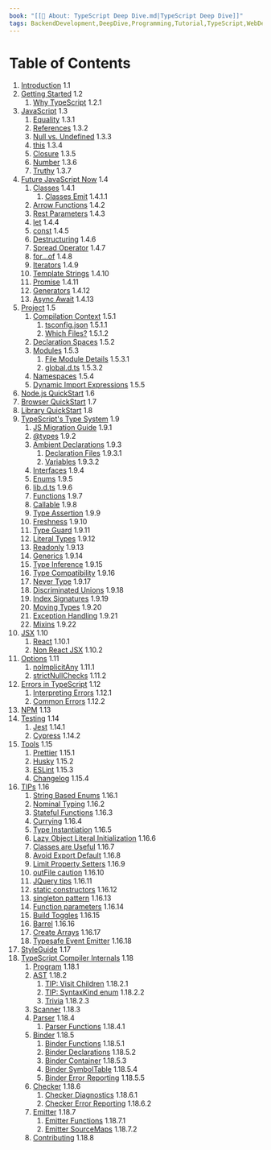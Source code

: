 ```yaml
---
book: "[[📓 About꞉ TypeScript Deep Dive.md|TypeScript Deep Dive]]"
tags: BackendDevelopment,DeepDive,Programming,Tutorial,TypeScript,WebDevelopment
---
```


# Table of Contents

1. [Introduction](Introduction.md) 1.1
2. [Getting Started](Getting%20Started.md) 1.2
    1. [Why TypeScript](Why%20TypeScript.md) 1.2.1
3. [JavaScript](JavaScript.md) 1.3
    1. [Equality](Equality.md) 1.3.1
    2. [References](References.md) 1.3.2
    3. [Null vs. Undefined](Null%20vs.%20Undefined.md) 1.3.3
    4. [this](this.md) 1.3.4
    5. [Closure](Closure.md) 1.3.5
    6. [Number](Number.md) 1.3.6
    7. [Truthy](Truthy.md) 1.3.7
4. [Future JavaScript Now](Future%20JavaScript%20Now.md) 1.4
    1. [Classes](Classes.md) 1.4.1
        1. [Classes Emit](Classes%20Emit.md) 1.4.1.1
    2. [Arrow Functions](Arrow%20Functions.md) 1.4.2
    3. [Rest Parameters](Rest%20Parameters.md) 1.4.3
    4. [let](let.md) 1.4.4
    5. [const](const.md) 1.4.5
    6. [Destructuring](Destructuring.md) 1.4.6
    7. [Spread Operator](Spread%20Operator.md) 1.4.7
    8. [for...of](for...of.md) 1.4.8
    9. [Iterators](Iterators.md) 1.4.9
    10. [Template Strings](Template%20Strings.md) 1.4.10
    11. [Promise](Promise.md) 1.4.11
    12. [Generators](Generators.md) 1.4.12
    13. [Async Await](Async%20Await.md) 1.4.13
5. [Project](Project.md) 1.5
    1. [Compilation Context](Compilation%20Context.md) 1.5.1
        1. [tsconfig.json](tsconfig.json.md) 1.5.1.1
        2. [Which Files?](Which%20Files❓.md) 1.5.1.2
    2. [Declaration Spaces](Declaration%20Spaces.md) 1.5.2
    3. [Modules](Modules.md) 1.5.3
        1. [File Module Details](File%20Module%20Details.md) 1.5.3.1
        2. [global.d.ts](global.d.ts.md) 1.5.3.2
    4. [Namespaces](Namespaces.md) 1.5.4
    5. [Dynamic Import Expressions](Dynamic%20Import%20Expressions.md) 1.5.5
6. [Node.js QuickStart](Node.js%20QuickStart.md) 1.6
7. [Browser QuickStart](Browser%20QuickStart.md) 1.7
8. [Library QuickStart](Library%20QuickStart.md) 1.8
9. [TypeScript's Type System](TypeScript's%20Type%20System.md) 1.9
    1. [JS Migration Guide](JS%20Migration%20Guide.md) 1.9.1
    2. [@types](@types.md) 1.9.2
    3. [Ambient Declarations](Ambient%20Declarations.md) 1.9.3
        1. [Declaration Files](Declaration%20Files.md) 1.9.3.1
        2. [Variables](Variables.md) 1.9.3.2
    4. [Interfaces](Interfaces.md) 1.9.4
    5. [Enums](Enums.md) 1.9.5
    6. [lib.d.ts](lib.d.ts.md) 1.9.6
    7. [Functions](Functions.md) 1.9.7
    8. [Callable](Callable.md) 1.9.8
    9. [Type Assertion](Type%20Assertion.md) 1.9.9
    10. [Freshness](Freshness.md) 1.9.10
    11. [Type Guard](Type%20Guard.md) 1.9.11
    12. [Literal Types](Literal%20Types.md) 1.9.12
    13. [Readonly](Readonly.md) 1.9.13
    14. [Generics](Generics.md) 1.9.14
    15. [Type Inference](Type%20Inference.md) 1.9.15
    16. [Type Compatibility](Type%20Compatibility.md) 1.9.16
    17. [Never Type](Never%20Type.md) 1.9.17
    18. [Discriminated Unions](Discriminated%20Unions.md) 1.9.18
    19. [Index Signatures](Index%20Signatures.md) 1.9.19
    20. [Moving Types](Moving%20Types.md) 1.9.20
    21. [Exception Handling](Exception%20Handling.md) 1.9.21
    22. [Mixins](Mixins.md) 1.9.22
10. [JSX](JSX.md) 1.10
    1. [React](React.md) 1.10.1
    2. [Non React JSX](Non%20React%20JSX.md) 1.10.2
11. [Options](Options.md) 1.11
    1. [noImplicitAny](noImplicitAny.md) 1.11.1
    2. [strictNullChecks](strictNullChecks.md) 1.11.2
12. [Errors in TypeScript](Errors%20in%20TypeScript.md) 1.12
    1. [Interpreting Errors](Interpreting%20Errors.md) 1.12.1
    2. [Common Errors](Common%20Errors.md) 1.12.2
13. [NPM](NPM.md) 1.13
14. [Testing](Testing.md) 1.14
    1. [Jest](Jest.md) 1.14.1
    2. [Cypress](Cypress.md) 1.14.2
15. [Tools](Tools.md) 1.15
    1. [Prettier](Prettier.md) 1.15.1
    2. [Husky](Husky.md) 1.15.2
    3. [ESLint](ESLint.md) 1.15.3
    4. [Changelog](Changelog.md) 1.15.4
16. [TIPs](TIPs.md) 1.16
    1. [String Based Enums](String%20Based%20Enums.md) 1.16.1
    2. [Nominal Typing](Nominal%20Typing.md) 1.16.2
    3. [Stateful Functions](Stateful%20Functions.md) 1.16.3
    4. [Currying](Currying.md) 1.16.4
    5. [Type Instantiation](Type%20Instantiation.md) 1.16.5
    6. [Lazy Object Literal Initialization](Lazy%20Object%20Literal%20Initialization.md) 1.16.6
    7. [Classes are Useful](Classes%20are%20Useful.md) 1.16.7
    8. [Avoid Export Default](Avoid%20Export%20Default.md) 1.16.8
    9. [Limit Property Setters](Limit%20Property%20Setters.md) 1.16.9
    10. [outFile caution](outFile%20caution.md) 1.16.10
    11. [JQuery tips](JQuery%20tips.md) 1.16.11
    12. [static constructors](static%20constructors.md) 1.16.12
    13. [singleton pattern](singleton%20pattern.md) 1.16.13
    14. [Function parameters](Function%20parameters.md) 1.16.14
    15. [Build Toggles](Build%20Toggles.md) 1.16.15
    16. [Barrel](Barrel.md) 1.16.16
    17. [Create Arrays](Create%20Arrays.md) 1.16.17
    18. [Typesafe Event Emitter](Typesafe%20Event%20Emitter.md) 1.16.18
17. [StyleGuide](StyleGuide.md) 1.17
18. [TypeScript Compiler Internals](TypeScript%20Compiler%20Internals.md) 1.18
    1. [Program](Program.md) 1.18.1
    2. [AST](AST.md) 1.18.2
        1. [TIP: Visit Children](TIP꞉%20Visit%20Children.md) 1.18.2.1
        2. [TIP: SyntaxKind enum](TIP꞉%20SyntaxKind%20enum.md) 1.18.2.2
        3. [Trivia](Trivia.md) 1.18.2.3
    3. [Scanner](Scanner.md) 1.18.3
    4. [Parser](Parser.md) 1.18.4
        1. [Parser Functions](Parser%20Functions.md) 1.18.4.1
    5. [Binder](Binder.md) 1.18.5
        1. [Binder Functions](Binder%20Functions.md) 1.18.5.1
        2. [Binder Declarations](Binder%20Declarations.md) 1.18.5.2
        3. [Binder Container](Binder%20Container.md) 1.18.5.3
        4. [Binder SymbolTable](Binder%20SymbolTable.md) 1.18.5.4
        5. [Binder Error Reporting](Binder%20Error%20Reporting.md) 1.18.5.5
    6. [Checker](Checker.md) 1.18.6
        1. [Checker Diagnostics](Checker%20Diagnostics.md) 1.18.6.1
        2. [Checker Error Reporting](Checker%20Error%20Reporting.md) 1.18.6.2
    7. [Emitter](Emitter.md) 1.18.7
        1. [Emitter Functions](Emitter%20Functions.md) 1.18.7.1
        2. [Emitter SourceMaps](Emitter%20SourceMaps.md) 1.18.7.2
    8. [Contributing](Contributing.md) 1.18.8